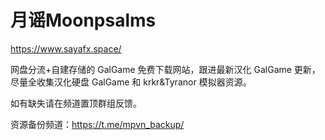 # 月谣Moonpsalms

https://www.sayafx.space/

网盘分流+自建存储的 GalGame 免费下载网站，跟进最新汉化 GalGame 更新，尽量全收集汉化硬盘 GalGame 和 krkr&Tyranor 模拟器资源。

如有缺失请在频道置顶群组反馈。

资源备份频道：https://t.me/mpvn_backup/
